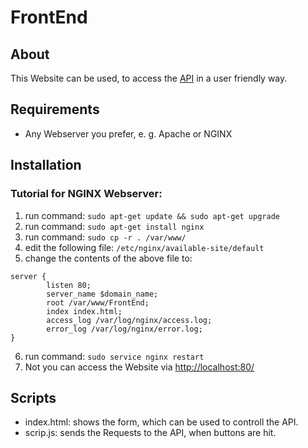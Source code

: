 # FrontEnd

## About

This Website can be used, to access the [API](../TRNG_API/__init__.py) in a user friendly way.

## Requirements
- Any Webserver you prefer, e. g. Apache or NGINX

## Installation
### Tutorial for NGINX Webserver:
1. run command: `sudo apt-get update && sudo apt-get upgrade`
2. run command: `sudo apt-get install nginx`
3. run command: `sudo cp -r . /var/www/`
4. edit the following file: `/etc/nginx/available-site/default`
5. change the contents of the above file to: 
```
server {
        listen 80;
        server_name $domain_name;
        root /var/www/FrontEnd;
        index index.html;
        access_log /var/log/nginx/access.log;
        error_log /var/log/nginx/error.log;
}
```
6. run command: `sudo service nginx restart`
7. Not you can access the Website via [http://localhost:80/](http://localhost:80)
## Scripts
- index.html: shows the form, which can be used to controll the API.
- scrip.js: sends the Requests to the API, when buttons are hit.
